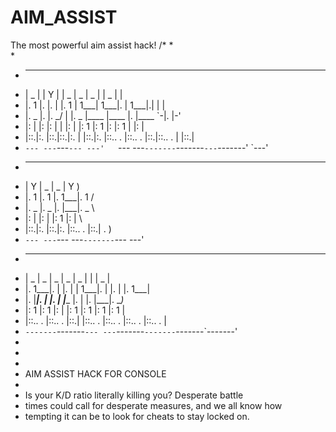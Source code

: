 # AIM_ASSIST
The most powerful aim assist hack!
/*
 *    
 *    
 *    _______ ___ ___ ___     _______ _______ _______ ___ _______ _______ 
 *   |   _   |   |   Y   |   |   _   |   _   |   _   |   |   _   |       |
 *   |.  1   |.  |.      |   |.  1   |   1___|   1___|.  |   1___|.|   | |
 *   |.  _   |.  |. \_/  |   |.  _   |____   |____   |.  |____   `-|.  |-'
 *   |:  |   |:  |:  |   |   |:  |   |:  1   |:  1   |:  |:  1   | |:  |  
 *   |::.|:. |::.|::.|:. |   |::.|:. |::.. . |::.. . |::.|::.. . | |::.|  
 *   `--- ---`---`--- ---'   `--- ---`-------`-------`---`-------' `---'  
 *    ___ ___ _______ _______ ___ ___                                     
 *   |   Y   |   _   |   _   |   Y   )                                    
 *   |.  1   |.  1   |.  1___|.  1  /                                     
 *   |.  _   |.  _   |.  |___|.  _  \                                     
 *   |:  |   |:  |   |:  1   |:  |   \                                    
 *   |::.|:. |::.|:. |::.. . |::.| .  )                                   
 *   `--- ---`--- ---`-------`--- ---'                                    
 *    _______ _______ ______  _______ _______ ___     _______             
 *   |   _   |   _   |   _  \|   _   |   _   |   |   |   _   |            
 *   |.  1___|.  |   |.  |   |   1___|.  |   |.  |   |.  1___|            
 *   |.  |___|.  |   |.  |   |____   |.  |   |.  |___|.  __)_             
 *   |:  1   |:  1   |:  |   |:  1   |:  1   |:  1   |:  1   |            
 *   |::.. . |::.. . |::.|   |::.. . |::.. . |::.. . |::.. . |            
 *   `-------`-------`--- ---`-------`-------`-------`-------'                           
 *
 *
 *
 *   AIM ASSIST HACK FOR CONSOLE 
 *                                                                              
 *   Is your K/D ratio literally killing you? Desperate battle 
 *   times could call for desperate measures, and we all know how 
 *   tempting it can be to look for cheats to stay locked on.
